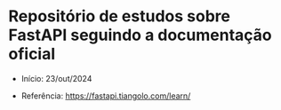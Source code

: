 # Repositório de estudos sobre FastAPI seguindo a documentação oficial

- Início: 23/out/2024

- Referência: https://fastapi.tiangolo.com/learn/
